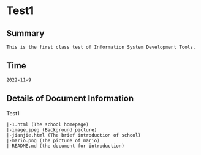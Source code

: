 # Test1
## Summary
    This is the first class test of Information System Development Tools.

## Time
    2022-11-9

## Details of Document Information
Test1

    |-1.html (The school homepage)
    |-image.jpeg (Background picture)
    |-jianjie.html (The brief introduction of school)
    |-mario.png (The picture of mario)
    |-README.md (the document for introduction)